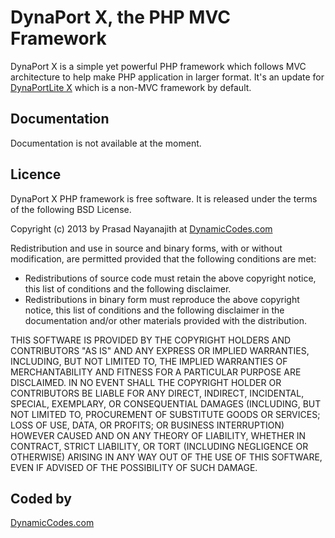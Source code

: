 DynaPort X, the PHP MVC Framework
==================================

DynaPort X is a simple yet powerful PHP framework which follows MVC architecture
to help make PHP application in larger format. It's an update for
[DynaPortLite X](https://bitbucket.org/pnm123/dynaport-lite-x) which is a
non-MVC framework by default.

Documentation
--------------

Documentation is not available at the moment.

Licence
-------

DynaPort X PHP framework is free software. It is released under the terms of the
following BSD License.

Copyright (c) 2013 by Prasad Nayanajith at
[DynamicCodes.com](http://www.dynamiccodes.com)

Redistribution and use in source and binary forms, with or without modification,
are permitted provided that the following conditions are met:

* Redistributions of source code must retain the above copyright notice, this
  list of conditions and the following disclaimer.
* Redistributions in binary form must reproduce the above copyright notice, this
  list of conditions and the following disclaimer in the documentation and/or
  other materials provided with the distribution.

THIS SOFTWARE IS PROVIDED BY THE COPYRIGHT HOLDERS AND CONTRIBUTORS "AS IS" AND
ANY EXPRESS OR IMPLIED WARRANTIES, INCLUDING, BUT NOT LIMITED TO, THE IMPLIED
WARRANTIES OF MERCHANTABILITY AND FITNESS FOR A PARTICULAR PURPOSE ARE
DISCLAIMED. IN NO EVENT SHALL THE COPYRIGHT HOLDER OR CONTRIBUTORS BE LIABLE FOR
ANY DIRECT, INDIRECT, INCIDENTAL, SPECIAL, EXEMPLARY, OR CONSEQUENTIAL DAMAGES
(INCLUDING, BUT NOT LIMITED TO, PROCUREMENT OF SUBSTITUTE GOODS OR SERVICES;
LOSS OF USE, DATA, OR PROFITS; OR BUSINESS INTERRUPTION) HOWEVER CAUSED AND ON
ANY THEORY OF LIABILITY, WHETHER IN CONTRACT, STRICT LIABILITY, OR TORT
(INCLUDING NEGLIGENCE OR OTHERWISE) ARISING IN ANY WAY OUT OF THE USE OF THIS
SOFTWARE, EVEN IF ADVISED OF THE POSSIBILITY OF SUCH DAMAGE.

Coded by
--------
[DynamicCodes.com](http://www.dynamiccodes.com/)